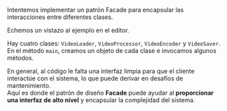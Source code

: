 Intentemos implementar un patrón Facade para encapsular las interacciones entre diferentes clases.

Echemos un vistazo al ejemplo en el editor.

Hay cuatro clases: `VideoLoader`, `VideoProcessor`, `VideoEncoder` y `VideoSaver`.  
En el método `main`, creamos un objeto de cada clase e invocamos algunos métodos.

En general, al código le falta una interfaz limpia para que el cliente interactúe con el sistema, lo que puede derivar en desafíos de mantenimiento.  
Aquí es donde el patrón de diseño **Facade** puede ayudar al **proporcionar una interfaz de alto nivel** y encapsular la complejidad del sistema.